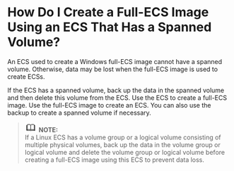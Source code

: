 # How Do I Create a Full-ECS Image Using an ECS That Has a Spanned Volume?<a name="EN-US_TOPIC_0106444267"></a>

An ECS used to create a Windows full-ECS image cannot have a spanned volume. Otherwise, data may be lost when the full-ECS image is used to create ECSs.

If the ECS has a spanned volume, back up the data in the spanned volume and then delete this volume from the ECS. Use the ECS to create a full-ECS image. Use the full-ECS image to create an ECS. You can also use the backup to create a spanned volume if necessary.

>![](public_sys-resources/icon-note.gif) **NOTE:**   
>If a Linux ECS has a volume group or a logical volume consisting of multiple physical volumes, back up the data in the volume group or logical volume and delete the volume group or logical volume before creating a full-ECS image using this ECS to prevent data loss.  

